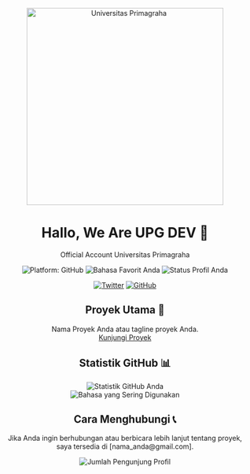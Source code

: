 <!-- Header -->
<p align="center">
  <img src="https://lh3.googleusercontent.com/p/AF1QipNyu8vjTnVMh5mYiEa0qwBl8EFNXE5PGqId5TRP=s680-w680-h510" alt="Universitas Primagraha" width="400px">
</p>

<!-- Deskripsi -->
<h1 align="center">Hallo, We Are UPG DEV 👋</h1>
<p align="center">
  Official Account Universitas Primagraha
</p>

<!-- Badge -->
<p align="center">
  <img src="https://img.shields.io/badge/Platform-GitHub-brightgreen" alt="Platform: GitHub">
  <img src="https://img.shields.io/badge/Language-[Javascript]-blueviolet" alt="Bahasa Favorit Anda">
  <img src="https://img.shields.io/badge/Status-[Status Profil Anda]-important" alt="Status Profil Anda">
</p>

<!-- Sosial Media -->
<p align="center">
  <a href="https://facebook.com/https://www.facebook.com/profile.php?id=100080510882329"><img src="https://img.shields.io/facebook/follow/https://www.facebook.com/profile.php?id=100080510882329?style=social" alt="Twitter"></a>
  <a href="https://github.com/[nama_pengguna_anda]"><img src="https://img.shields.io/github/followers/UPG-DEV-APPLICATION?label=Follow&style=social" alt="GitHub"></a>
</p>

<!-- Proyek Utama -->
<h2 align="center">Proyek Utama 🚀</h2>
<p align="center">
  Nama Proyek Anda atau tagline proyek Anda.
  <br>
  <a href="url_ke_proyek_anda">Kunjungi Proyek</a>
</p>

<!-- Statistik Github -->
<h2 align="center">Statistik GitHub 📊</h2>
<p align="center">
  <img src="https://github-readme-stats.vercel.app/api?username=[nama_pengguna_anda]&show_icons=true&count_private=true&hide=prs&theme=radical" alt="Statistik GitHub Anda">
  <br>
  <img src="https://github-readme-stats.vercel.app/api/top-langs/?username=[nama_pengguna_anda]&layout=compact&theme=radical" alt="Bahasa yang Sering Digunakan">
</p>

<!-- Cara Menghubungi -->
<h2 align="center">Cara Menghubungi 📞</h2>
<p align="center">
  Jika Anda ingin berhubungan atau berbicara lebih lanjut tentang proyek, saya tersedia di [nama_anda@gmail.com].
</p>

<!-- Footer -->
<p align="center">
  <img src="https://visitor-badge.glitch.me/badge?page_id=[nama_pengguna_anda].[nama_pengguna_anda]" alt="Jumlah Pengunjung Profil">
</p>
